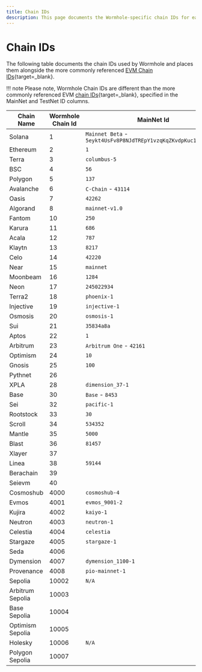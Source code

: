 ```yaml
---
title: Chain IDs
description: This page documents the Wormhole-specific chain IDs for each chain and contrasts them to the more commonly referenced EVM chain IDs originating in EIP-155.
---
```


# Chain IDs

The following table documents the chain IDs used by Wormhole and places them alongside the more commonly referenced [EVM Chain IDs](https://chainlist.org/){target=\_blank}. 

!!! note 
	Please note, Wormhole Chain IDs are different than the more commonly referenced EVM [chain IDs](https://eips.ethereum.org/EIPS/eip-155){target=\_blank}, specified in the MainNet and TestNet ID columns.

| Chain Name       | Wormhole Chain Id | MainNet Id                                                      | TestNet Id                                                |
|------------------|-------------------|-----------------------------------------------------------------|-----------------------------------------------------------|
| Solana           | 1                 | `Mainnet Beta` - `5eykt4UsFv8P8NJdTREpY1vzqKqZKvdpKuc147dw2N9d` | `Devnet` - `EtWTRABZaYq6iMfeYKouRu166VU2xqa1wcaWoxPkrZBG` |
| Ethereum         | 2                 | `1`                                                             | `Goerli` - `5`                                            |
| Terra            | 3                 | `columbus-5`                                                    | `bombay-12`                                               |
| BSC              | 4                 | `56`                                                            | `97`                                                      |
| Polygon          | 5                 | `137`                                                           | `Mumbai` - `80001`                                        |
| Avalanche        | 6                 | `C-Chain` - `43114`                                             | `Fuji` - `43113`                                          |
| Oasis            | 7                 | `42262`                                                         | `42261`                                                   |
| Algorand         | 8                 | `mainnet-v1.0`                                                  | `testnet-v1.0`                                            |
| Fantom           | 10                | `250`                                                           | `4002`                                                    |
| Karura           | 11                | `686`                                                           | `596`                                                     |
| Acala            | 12                | `787`                                                           | `597`                                                     |
| Klaytn           | 13                | `8217`                                                          | `Baobab` - `1001`                                         |
| Celo             | 14                | `42220`                                                         | `Alfajores` - `44787`                                     |
| Near             | 15                | `mainnet`                                                       | `testnet`                                                 |
| Moonbeam         | 16                | `1284`                                                          | `Moonbase-Alphanet` - `1287`                              |
| Neon             | 17                | `245022934`                                                     | `245022940`                                               |
| Terra2           | 18                | `phoenix-1`                                                     | `pisco-1`                                                 |
| Injective        | 19                | `injective-1`                                                   | `injective-888`                                           |
| Osmosis          | 20                | `osmosis-1`                                                     | `osmo-test-5`                                             |
| Sui              | 21                | `35834a8a`                                                      | `4c78adac`                                                |
| Aptos            | 22                | `1`                                                             | `2`                                                       |
| Arbitrum         | 23                | `Arbitrum One` - `42161`                                        | `Goerli` - `421613`                                       |
| Optimism         | 24                | `10`                                                            | `Optimism Goerli` - `420`                                 |
| Gnosis           | 25                | `100`                                                           | `Chaido` - `10200`                                        |
| Pythnet          | 26                |                                                                 |                                                           |
| XPLA             | 28                | `dimension_37-1`                                                | `cube_47-5`                                               |
| Base             | 30                | `Base` - `8453`                                                 | `Base Goerli` - `84531`                                   |
| Sei              | 32                | `pacific-1`                                                     | `atlantic-2`                                              |
| Rootstock        | 33                | `30`                                                            | `31`                                                      |
| Scroll           | 34                | `534352`                                                        | `Sepolia` - `534351`                                      |
| Mantle           | 35                | `5000`                                                          | `Sepolia` - `5003`                                        |
| Blast            | 36                | `81457`                                                         | `168587773`                                               |
| Xlayer           | 37                |                                                                 | `195`                                                     |
| Linea            | 38                | `59144`                                                         | `59141`                                                   |
| Berachain        | 39                |                                                                 | `80084`                                                   |
| Seievm           | 40                |                                                                 |                                                           |
| Cosmoshub        | 4000              | `cosmoshub-4`                                                   | `theta-testnet-001`                                       |
| Evmos            | 4001              | `evmos_9001-2`                                                  | `evmos_9000-4`                                            |
| Kujira           | 4002              | `kaiyo-1`                                                       | `harpoon-4`                                               |
| Neutron          | 4003              | `neutron-1`                                                     | `pion-1`                                                  |
| Celestia         | 4004              | `celestia`                                                      | `mocha-4`                                                 |
| Stargaze         | 4005              | `stargaze-1`                                                    |                                                           |
| Seda             | 4006              |                                                                 | `seda-1-testnet`                                          |
| Dymension        | 4007              | `dymension_1100-1`                                              |                                                           |
| Provenance       | 4008              | `pio-mainnet-1`                                                 |                                                           |
| Sepolia          | 10002             | `N/A`                                                           | `Sepolia` - `11155111`                                    |
| Arbitrum Sepolia | 10003             |                                                                 | `Sepolia` - `421614`                                      |
| Base Sepolia     | 10004             |                                                                 | `Base Sepolia` - `84532`                                  |
| Optimism Sepolia | 10005             |                                                                 | `Optimism Sepolia` - `11155420`                           |
| Holesky          | 10006             | `N/A`                                                           | `Holesky` - `17000`                                       |
| Polygon Sepolia  | 10007             |                                                                 | `Sepolia` - `80002`                                       |
